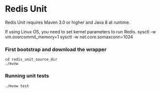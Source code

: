 Redis Unit
=================

Redis Unit requires Maven 3.0 or higher and Java 8 at runtime.

If using Linux OS, you need to set kernel parameters to run Redis.
    sysctl -w vm.overcommit_memory=1
    sysctl -w net.core.somaxconn=1024

### First bootstrap and download the wrapper ###
    cd redis_unit_source_dir
    ./mvnw

### Running unit tests ###
    ./mvnw test

